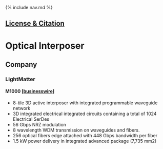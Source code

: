 {% include nav.md %}

## [License \& Citation](index.md#license)


# Optical Interposer

## Company

### LightMatter

#### M1000 [[businesswire](https://www.businesswire.com/news/home/20250331220170/en/Lightmatter-Unveils-Passage-M1000-Photonic-Superchip-Worlds-Fastest-AI-Interconnect)]
- 8-tile 3D active interposer with integrated programmable waveguide network
- 3D integrated electrical integrated circuits containing a total of 1024 Electrical SerDes
- 56 Gbps NRZ modulation
- 8 wavelength WDM transmission on waveguides and fibers.
- 256 optical fibers edge attached with 448 Gbps bandwidth per fiber
- 1.5 kW power delivery in integrated advanced package (7,735 mm2)


